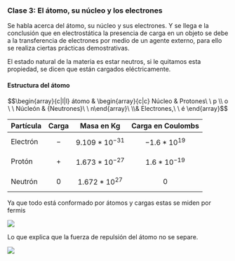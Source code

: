 ### Clase 3: El átomo, su núcleo y los electrones

Se habla acerca del átomo, su núcleo y sus electrones. Y se llega e la conclusión que en electrostática la presencia de carga en un objeto se debe a la transferencia de electrones por medio de un agente externo, para ello se realiza ciertas prácticas demostrativas.

El estado natural de la materia es estar neutros, si le quitamos esta propiedad, se dicen que están cargados eléctricamente.

#### Estructura del átomo
$$\begin{array}{c|l|l} átomo & \begin{array}{c|c} Núcleo & Protones\ \ p \\ o \ \ Núcleón & {Neutrones}\ \  n\end{array}\ \\& Electrones,\ \ é \end{array}$$


|Partícula|Carga|Masa en Kg|Carga en Coulombs|
|-|-|-|-|
|Electrón|$$-$$|$$9.109*10^{-31}$$|$$-1.6*10^{19}$$ 
|Protón|$$+$$|$$1.673*10^{-27}$$|$$1.6*10^{-19}$$|
|Neutrón|$$0$$|$$1.672*10^{27}$$|$$0$$

Ya que todo está conformado por átomos y cargas estas se miden por fermis

![](Attachments/1.2.-El%20átomo,-su%20núcleo-y-los-electrones-1.jpeg)

Lo que explica que la fuerza de repulsión del átomo no se separe.

![](Attachments/1.2.-El%20átomo,-su%20núcleo-y-los-electrones.jpeg)

  
